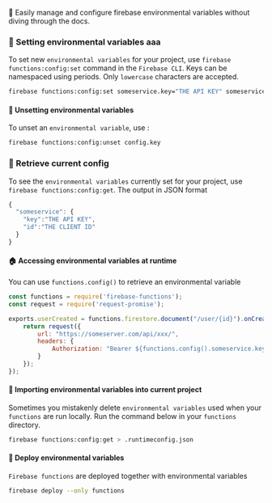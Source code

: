 :rocket: Easily manage and configure firebase environmental variables without diving through the docs.

### 🥳 Setting environmental variables aaa
To set new `environmental variables` for your project, use `firebase functions:config:set` command in the `Firebase CLI`. Keys
can be namespaced using periods. Only `lowercase` characters are accepted.

```bash
firebase functions:config:set someservice.key="THE API KEY" someservice.id="THE CLIENT ID"
```

#### 🚚 Unsetting environmental variables
To unset an `environmental variable`, use :
```bash
firebase functions:config:unset config.key
```


### 🤖 Retrieve current config
To see the `environmental variables` currently set for your project, use `firebase functions:config:get`. The output in JSON format
```js
{
  "someservice": {
    "key":"THE API KEY",
    "id":"THE CLIENT ID"
  }
}
```

#### 🏠 Accessing environmental variables at runtime
You can use `functions.config()` to retrieve an environmental variable

```js
const functions = require('firebase-functions');
const request = require('request-promise');

exports.userCreated = functions.firestore.document("/user/{id}").onCreate((snap, context) => {
    return request({ 
        url: "https://someserver.com/api/xxx/",
        headers: {
            Authorization: "Bearer ${functions.config().someservice.key}"
        }
    });
});
```

#### 💼 Importing environmental variables into current project
Sometimes you mistakenly delete `environmental variables` used when your `functions` are run locally. Run 
the command below in your `functions` directory.
```bash
firebase functions:config:get > .runtimeconfig.json
```

#### 🌮 Deploy environmental variables
`Firebase functions` are deployed together with environmental variables
```bash
firebase deploy --only functions
```

